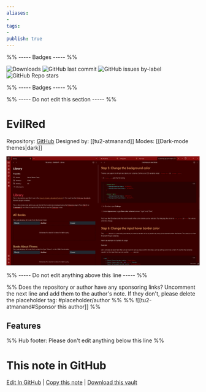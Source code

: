 ```yaml
---
aliases:
- 
tags: 
- 
publish: true
---
```


%% ----- Badges ----- %%

![Downloads](https://img.shields.io/badge/downloads-2915-573E7A?style=for-the-badge&logo=)
![GitHub last commit](https://img.shields.io/github/last-commit/tu2-atmanand/EvilRed-ObsidianTheme?color=573E7A&label=last%20update&logo=github&style=for-the-badge)
![GitHub issues by-label](https://img.shields.io/github/issues/tu2-atmanand/EvilRed-ObsidianTheme/help%20wanted?color=573E7A&logo=github&style=for-the-badge) 
![GitHub Repo stars](https://img.shields.io/github/stars/tu2-atmanand/EvilRed-ObsidianTheme?color=573E7A&logo=github&style=for-the-badge)

%% ----- Badges ----- %%

%% ----- Do not edit this section ----- %%

# EvilRed

Repository: [GitHub](https://github.com/tu2-atmanand/EvilRed-ObsidianTheme)
Designed by: [[tu2-atmanand]]
Modes: [[Dark-mode themes|dark]]



![screenshot](https://github.com/tu2-atmanand/EvilRed-ObsidianTheme/raw/HEAD/Thumbnail.png)

%% ----- Do not edit anything above this line ----- %% 

%% Does the repository or author have any sponsoring links? Uncomment the next line and add them to the author's note. If they don't, please delete the placeholder tag: #placeholder/author %%
%% ![[tu2-atmanand#Sponsor this author]] %%


## Features



%% Hub footer: Please don't edit anything below this line %%

# This note in GitHub

<span class="git-footer">[Edit In GitHub](https://github.dev/obsidian-community/obsidian-hub/blob/main/02%20-%20Community%20Expansions/02.05%20All%20Community%20Expansions/Themes/EvilRed.md "git-hub-edit-note") | [Copy this note](https://raw.githubusercontent.com/obsidian-community/obsidian-hub/main/02%20-%20Community%20Expansions/02.05%20All%20Community%20Expansions/Themes/EvilRed.md "git-hub-copy-note") | [Download this vault](https://github.com/obsidian-community/obsidian-hub/archive/refs/heads/main.zip "git-hub-download-vault") </span>
